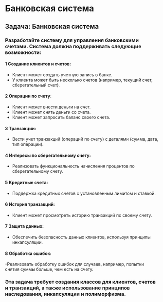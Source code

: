 # Банковская система
## Задача: Банковская система
### Разработайте систему для управления банковскими счетами. Система должна поддерживать следующие возможности:
#### 1 Создание клиентов и счетов:
- Клиент может создать учетную запись в банке.
- У клиента может быть несколько счетов (например, текущий счет, сберегательный счет).
#### 2 Операции по счету:
- Клиент может внести деньги на счет.
- Клиент может снять деньги со счета.
- Клиент может запросить баланс своего счета.
#### 3 Транзакции:
- Вести учет транзакций (операций по счету) с деталями (сумма, дата, тип операции).
#### 4 Интересы по сберегательному счету:
- Реализовать функциональность начисления процентов по сберегательному счету.
#### 5 Кредитные счета:
- Поддержка кредитных счетов с установленным лимитом и ставкой.
#### 6 История транзакций:
- Клиент может просмотреть историю транзакций по своему счету.
#### 7 Защита данных:
- Обеспечить безопасность данных клиентов, используя принципы инкапсуляции.
#### 8 Обработка ошибок:
-Реализовать обработку ошибок для случаев, например, попытки снятия суммы больше, чем есть на счету.

### Эта задача требует создания классов для клиентов, счетов и транзакций, а также использование принципов наследования, инкапсуляции и полиморфизма.